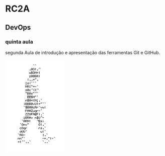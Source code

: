 # RC2A
## DevOps
### quinta aula
segunda Aula de introdução e apresentação das ferramentas Git e GitHub.

![](https://github.com/Shaecel-bortoletto/RC2A/blob/master/Gif%20homem%20letrado.gif)





